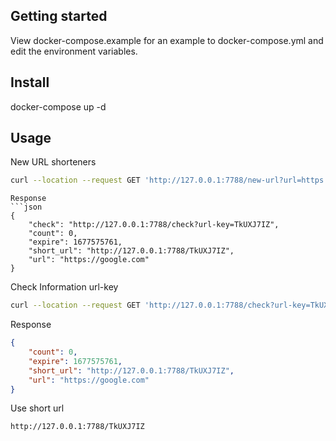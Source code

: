 ## Getting started
View docker-compose.example for an example to docker-compose.yml and edit the environment variables.

## Install
docker-compose up -d

## Usage
New URL shorteners
```bash
curl --location --request GET 'http://127.0.0.1:7788/new-url?url=https://google.com&expire=315360000'
```
```
Response
```json
{
    "check": "http://127.0.0.1:7788/check?url-key=TkUXJ7IZ",
    "count": 0,
    "expire": 1677575761,
    "short_url": "http://127.0.0.1:7788/TkUXJ7IZ",
    "url": "https://google.com"
}
```

Check Information url-key
```bash
curl --location --request GET 'http://127.0.0.1:7788/check?url-key=TkUXJ7IZ' \
```
Response
```json
{
    "count": 0,
    "expire": 1677575761,
    "short_url": "http://127.0.0.1:7788/TkUXJ7IZ",
    "url": "https://google.com"
}
```

Use short url
```bash
http://127.0.0.1:7788/TkUXJ7IZ
```